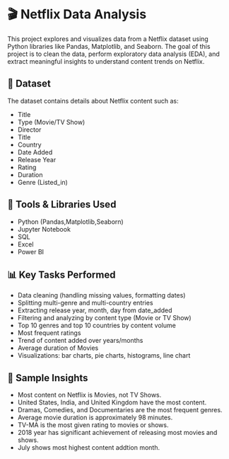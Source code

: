 # 🎬 Netflix Data Analysis

This project explores and visualizes data from a Netflix dataset using Python libraries like Pandas, Matplotlib, and Seaborn. 
The goal of this project is to clean the data, perform exploratory data analysis (EDA), and extract meaningful insights to understand content trends on Netflix.

## 📂 Dataset

The dataset contains details about Netflix content such as:
- Title
- Type (Movie/TV Show)
- Director
- Title
- Country
- Date Added
- Release Year
- Rating
- Duration
- Genre (Listed_in)

## 🔧 Tools & Libraries Used

- Python (Pandas,Matplotlib,Seaborn)
- Jupyter Notebook
- SQL
- Excel
- Power BI

## 📊 Key Tasks Performed

- Data cleaning (handling missing values, formatting dates)
- Splitting multi-genre and multi-country entries
- Extracting release year, month, day from date_added
- Filtering and analyzing by content type (Movie or TV Show)
- Top 10 genres and top 10 countries by content volume
- Most frequent ratings
- Trend of content added over years/months
- Average duration of Movies
- Visualizations: bar charts, pie charts, histograms, line chart

## 📌 Sample Insights

- Most content on Netflix is Movies, not TV Shows.
- United States, India, and United Kingdom have the most content.
- Dramas, Comedies, and Documentaries are the most frequent genres.
- Average movie duration is approximately 98 minutes.
- TV-MA is the most given rating to movies or shows.
- 2018 year has significant achievement of releasing most movies and shows.
- July shows most highest content addtion month.
